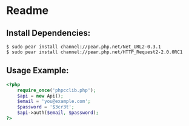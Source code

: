 Readme
================

Install Dependencies:
---------------------
	$ sudo pear install channel://pear.php.net/Net_URL2-0.3.1
	$ sudo pear install channel://pear.php.net/HTTP_Request2-2.0.0RC1

Usage Example:
--------------
```php
<?php
	require_once('phpcclib.php');
	$api = new Api();
	$email = 'you@example.com';
	$password = '$3cr3t';
	$api->auth($email, $password);
?>
```